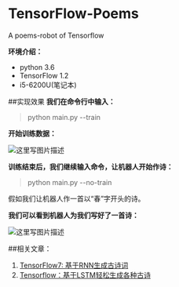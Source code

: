 # TensorFlow-Poems
A poems-robot of Tensorflow

**环境介绍：**
- python 3.6
- TensorFlow 1.2
- i5-6200U(笔记本)

##实现效果
**我们在命令行中输入：**
> python main.py --train 

**开始训练数据：**

![这里写图片描述](https://img-blog.csdn.net/20180809152554661?watermark/2/text/aHR0cHM6Ly9ibG9nLmNzZG4ubmV0L3FxXzMwNjExNjAx/font/5a6L5L2T/fontsize/400/fill/I0JBQkFCMA==/dissolve/70)

**训练结束后，我们继续输入命令，让机器人开始作诗：**
> python main.py --no-train

假如我们让机器人作一首以“春”字开头的诗。

**我们可以看到机器人为我们写好了一首诗：**

![这里写图片描述](https://img-blog.csdn.net/20180809152609899?watermark/2/text/aHR0cHM6Ly9ibG9nLmNzZG4ubmV0L3FxXzMwNjExNjAx/font/5a6L5L2T/fontsize/400/fill/I0JBQkFCMA==/dissolve/70)

##相关文章：
1. [TensorFlow7: 基于RNN生成古诗词](http://blog.csdn.net/u014365862/article/details/53868544)
2. [Tensorflow：基于LSTM轻松生成各种古诗](https://baijiahao.baidu.com/s?id=1588795608910133689&wfr=spider&for=pc)
